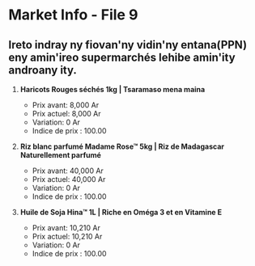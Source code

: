 # Market Info - File 9

## Ireto indray ny fiovan'ny vidin'ny entana(PPN) eny amin'ireo supermarchés lehibe amin'ity androany ity.

1. **Haricots Rouges séchés 1kg | Tsaramaso mena maina**
   - Prix avant: 8,000 Ar
   - Prix actuel: 8,000 Ar
   - Variation: 0 Ar
   - Indice de prix : 100.00

2. **Riz blanc parfumé Madame Rose™ 5kg | Riz de Madagascar Naturellement parfumé**
   - Prix avant: 40,000 Ar
   - Prix actuel: 40,000 Ar
   - Variation: 0 Ar
   - Indice de prix : 100.00

3. **Huile de Soja Hina™ 1L | Riche en Oméga 3 et en Vitamine E**
   - Prix avant: 10,210 Ar
   - Prix actuel: 10,210 Ar
   - Variation: 0 Ar
   - Indice de prix : 100.00

